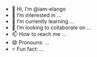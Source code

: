 - 👋 Hi, I’m @iam-elango
- 👀 I’m interested in ...
- 🌱 I’m currently learning ...
- 💞️ I’m looking to collaborate on ...
- 📫 How to reach me ...
- 😄 Pronouns: ...
- ⚡ Fun fact: ...

<!---
iam-elango/iam-elango is a ✨ special ✨ repository because its `README.md` (this file) appears on your GitHub profile.
You can click the Preview link to take a look at your changes.
--->
